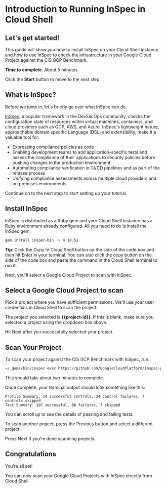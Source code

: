 # Introduction to Running InSpec in Cloud Shell


## Let's get started!

This guide will show you how to install InSpec on your Cloud Shell instance and how to use InSpec to check the infrastructure in your Google Cloud Project against the CIS GCP Benchmark.

**Time to complete**: About 5 minutes

Click the **Start** button to move to the next step.


## What is InSpec?

Before we jump in, let's briefly go over what InSpec can do.

[InSpec](https://github.com/inspec/inspec), a popular framework in the DevSecOps community, checks the configuration state of resources within virtual machines, containers, and cloud providers such as GCP, AWS, and Azure. InSpec's lightweight nature, approachable domain specific Language (DSL) and extensibility, make it a valuable tool for:
- Expressing compliance policies as code
- Enabling development teams to add application-specific tests and assess the compliance of their applications to security policies before pushing changes to the production environment.
- Automating compliance verification in CI/CD pipelines and as part of the release process
- Unifying compliance assessments across multiple cloud providers and on premises environments

Continue on to the next step to start setting up your tutorial.


## Install InSpec

InSpec is distributed as a Ruby gem and your Cloud Shell instance has a Ruby environment already configured. All you need to do is install the InSpec gem:

```bash
gem install inspec-bin -v 4.18.51
```

**Tip**: Click the Copy to Cloud Shell button on the side of the code box and then hit Enter in your terminal. You can also click the copy button on the side of the code box and paste the command in the Cloud Shell terminal to run it.

Next, you’ll select a Google Cloud Project to scan with InSpec.

## Select a Google Cloud Project to scan

Pick a project where you have sufficient permissions. We'll use your user credentials in Cloud Shell to scan the project.

<walkthrough-project-setup></walkthrough-project-setup>

The project you selected is **{{project-id}}**. If this is blank, make sure you selected a project using the dropdown box above.

Hit Next after you successfully selected your project.


## Scan Your Project

To scan your project against the CIS GCP Benchmark with InSpec, run:

```bash
~/.gems/bin/inspec exec https://github.com/GoogleCloudPlatform/inspec-gcp-cis-benchmark.git -t gcp:// --input gcp_project_id={{project-id}}
```

This should take about two minutes to complete.

Once complete, your terminal output should look something like this:

```
Profile Summary: 14 successful controls, 34 control failures, 7 controls skipped
Test Summary: 107 successful, 88 failures, 7 skipped
```

You can scroll up to see the details of passing and failing tests.

To scan another project, press the Previous button and select a different project.

Press Next if you're done scanning projects.

## Congratulations

<walkthrough-conclusion-trophy></walkthrough-conclusion-trophy>

You’re all set!

You can now scan your Google Cloud Projects with InSpec directly from Cloud Shell.